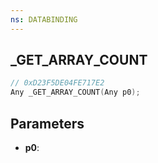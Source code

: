 ```yaml
---
ns: DATABINDING
---
```

## _GET_ARRAY_COUNT

```c
// 0xD23F5DE04FE717E2
Any _GET_ARRAY_COUNT(Any p0);
```

## Parameters
* **p0**:
